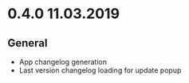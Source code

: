 # 0.4.0 11.03.2019
## General
+ App changelog generation
+ Last version changelog loading for update popup